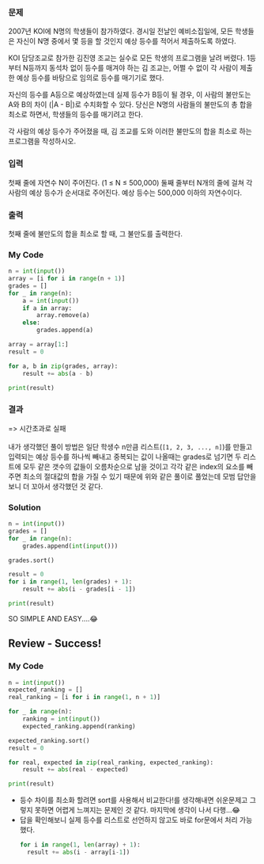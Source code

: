 ### 문제
2007년 KOI에 N명의 학생들이 참가하였다. 경시일 전날인 예비소집일에, 모든 학생들은 자신이 N명 중에서 몇 등을 할 것인지 예상 등수를 적어서 제출하도록 하였다.

KOI 담당조교로 참가한 김진영 조교는 실수로 모든 학생의 프로그램을 날려 버렸다. 1등부터 N등까지 동석차 없이 등수를 매겨야 하는 김 조교는, 어쩔 수 없이 각 사람이 제출한 예상 등수를 바탕으로 임의로 등수를 매기기로 했다.

자신의 등수를 A등으로 예상하였는데 실제 등수가 B등이 될 경우, 이 사람의 불만도는 A와 B의 차이 (|A - B|)로 수치화할 수 있다. 당신은 N명의 사람들의 불만도의 총 합을 최소로 하면서, 학생들의 등수를 매기려고 한다.

각 사람의 예상 등수가 주어졌을 때, 김 조교를 도와 이러한 불만도의 합을 최소로 하는 프로그램을 작성하시오.

### 입력 
첫째 줄에 자연수 N이 주어진다. (1 ≤ N ≤ 500,000) 둘째 줄부터 N개의 줄에 걸쳐 각 사람의 예상 등수가 순서대로 주어진다. 예상 등수는 500,000 이하의 자연수이다.

### 출력
첫째 줄에 불만도의 합을 최소로 할 때, 그 불만도를 출력한다.

### My Code
```python
n = int(input())
array = [i for i in range(n + 1)]
grades = []
for _ in range(n):
    a = int(input())
    if a in array:
        array.remove(a)
    else:
        grades.append(a)

array = array[1:]
result = 0

for a, b in zip(grades, array):
    result += abs(a - b)

print(result)
```
### 결과
=> 시간초과로 실패<br><br>
내가 생각했던 풀이 방법은 일단 학생수 n만큼 리스트(`[1, 2, 3, ..., n]`)를 만들고 입력되는 예상 등수를 하나씩 빼내고 중복되는 값이 나올때는 grades로 넘기면 두 리스트에 모두 같은 갯수의 값들이 오름차순으로 남을 것이고 각각 같은 index의 요소를 빼주면 최소의 절대값의 합을 가질 수 있기 때문에 위와 같은 풀이로 풀었는데 모범 답안을 보니 더 꼬아서 생각했던 것 같다.

### Solution
```python
n = int(input())
grades = []
for _ in range(n):
    grades.append(int(input()))

grades.sort()

result = 0
for i in range(1, len(grades) + 1):
    result += abs(i - grades[i - 1])

print(result)
```
SO SIMPLE AND EASY....😂

## Review - Success!
### My Code
```python
n = int(input())
expected_ranking = []
real_ranking = [i for i in range(1, n + 1)]

for _ in range(n):
    ranking = int(input())
    expected_ranking.append(ranking)

expected_ranking.sort()
result = 0

for real, expected in zip(real_ranking, expected_ranking):
    result += abs(real - expected)

print(result)
```
- 등수 차이를 최소화 할려면 sort를 사용해서 비교한다!를 생각해내면 쉬운문제고 그렇지 못하면 어렵게 느껴지는 문제인 것 같다. 마지막에 생각이 나서 다행...😂
- 답을 확인해보니 실제 등수를 리스트로 선언하지 않고도 바로 for문에서 처리 가능했다.
    ```python
    for i in range(1, len(array) + 1):
      result += abs(i - array[i-1])
    ```
